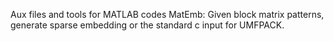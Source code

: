 Aux files and tools for MATLAB codes
MatEmb: Given block matrix patterns, generate sparse embedding or the standard c input for UMFPACK.

